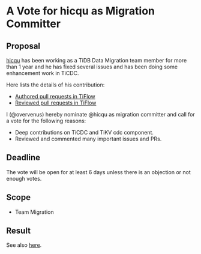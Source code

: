 # A Vote for hicqu as Migration Committer

## Proposal

[hicqu](https://github.com/hicqu) has been working as a TiDB Data Migration team member for more than 1 year and he has fixed several issues and has been doing some enhancement work in TiCDC.

Here lists the details of his contribution:

* [Authored pull requests in TiFlow](https://github.com/pingcap/tiflow/pulls?q=is%3Apr+sort%3Aupdated-desc+author%3Ahicqu+is%3Aclosed)
* [Reviewed pull requests in TiFlow](https://github.com/pingcap/tiflow/pulls?q=is%3Apr+reviewed-by%3Ahicqu)

I (@overvenus) hereby nominate @hicqu as migration committer and call for a vote for the following reasons:

* Deep contributions on TiCDC and TiKV cdc component.
* Reviewed and commented many important issues and PRs.

## Deadline

The vote will be open for at least 6 days unless there is an objection or not enough votes.

## Scope

* Team Migration

## Result

See also [here](https://github.com/pingcap/community/pull/717).
